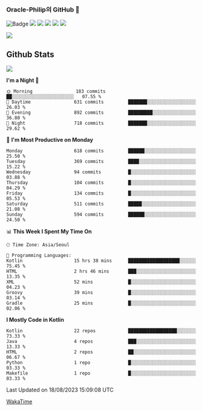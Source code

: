 ### Oracle-Philip의 GitHub 👋

![Badge](http://img.shields.io/badge/-Java-black?style=flat-square)
<img src="https://img.shields.io/badge/ -Kotlin-black?style=flat-square&logo=Kotlin&logoColor=#7F52FF"/></a>
<img src="https://img.shields.io/badge/ -Dart-black?style=flat-square&logo=Dart&logoColor=#0175C2"/></a>
<img src="https://img.shields.io/badge/ -Android-black?style=flat-square&logo=Android&logoColor=#3DDC84"/></a>
<img src="https://img.shields.io/badge/ -Flutter-black?style=flat-square&logo=Flutter&logoColor=#02569B"/></a>
<img src="https://img.shields.io/badge/ -Firebase-black?style=flat-square&logo=Firebase&logoColor=#FFCA28"/></a>

<img src="https://img.shields.io/badge/ -BLE-black?style=flat-square&logo=Bluetooth&logoColor=#0082FC"/></a>

<!--
<img src="https://img.shields.io/badge/ -STM32F103-black?style=flat-square&logo=STMicroelectronics&logoColor=#03234B"/></a>
<img src="https://img.shields.io/badge/ -Qt-black?style=flat-square&logo=Qt&logoColor=#41CD52"/></a>
-->

<!--
![Badge](http://img.shields.io/badge/-Java-black?style=flat-square)
![Badge](http://img.shields.io/badge/-Koltin-black?style=flat-square)
![Badge](http://img.shields.io/badge/-Dart-black?style=flat-square)
![Badge](http://img.shields.io/badge/-Android-black?style=flat-square)
![Badge](http://img.shields.io/badge/-Flutter-black?style=flat-square)
![Badge](http://img.shields.io/badge/-Firebase-black?style=flat-square)
-->

## Github Stats  
<div align="left"><img src="https://github-readme-stats.vercel.app/api?username=Oracle-Philip&show_icons=true&count_private=true&hide_border=true" align="center" /></div>


<!--START_SECTION:waka-->
**I'm a Night 🦉** 

```text
🌞 Morning                183 commits         ██░░░░░░░░░░░░░░░░░░░░░░░   07.55 % 
🌆 Daytime                631 commits         ███████░░░░░░░░░░░░░░░░░░   26.03 % 
🌃 Evening                892 commits         █████████░░░░░░░░░░░░░░░░   36.80 % 
🌙 Night                  718 commits         ███████░░░░░░░░░░░░░░░░░░   29.62 % 
```
📅 **I'm Most Productive on Monday** 

```text
Monday                   618 commits         ██████░░░░░░░░░░░░░░░░░░░   25.50 % 
Tuesday                  369 commits         ████░░░░░░░░░░░░░░░░░░░░░   15.22 % 
Wednesday                94 commits          █░░░░░░░░░░░░░░░░░░░░░░░░   03.88 % 
Thursday                 104 commits         █░░░░░░░░░░░░░░░░░░░░░░░░   04.29 % 
Friday                   134 commits         █░░░░░░░░░░░░░░░░░░░░░░░░   05.53 % 
Saturday                 511 commits         █████░░░░░░░░░░░░░░░░░░░░   21.08 % 
Sunday                   594 commits         ██████░░░░░░░░░░░░░░░░░░░   24.50 % 
```


📊 **This Week I Spent My Time On** 

```text
🕑︎ Time Zone: Asia/Seoul

💬 Programming Languages: 
Kotlin                   15 hrs 38 mins      ███████████████████░░░░░░   75.45 % 
HTML                     2 hrs 46 mins       ███░░░░░░░░░░░░░░░░░░░░░░   13.35 % 
XML                      52 mins             █░░░░░░░░░░░░░░░░░░░░░░░░   04.23 % 
Groovy                   39 mins             █░░░░░░░░░░░░░░░░░░░░░░░░   03.14 % 
Gradle                   25 mins             █░░░░░░░░░░░░░░░░░░░░░░░░   02.06 % 
```

**I Mostly Code in Kotlin** 

```text
Kotlin                   22 repos            ██████████████████░░░░░░░   73.33 % 
Java                     4 repos             ███░░░░░░░░░░░░░░░░░░░░░░   13.33 % 
HTML                     2 repos             ██░░░░░░░░░░░░░░░░░░░░░░░   06.67 % 
Python                   1 repo              █░░░░░░░░░░░░░░░░░░░░░░░░   03.33 % 
Makefile                 1 repo              █░░░░░░░░░░░░░░░░░░░░░░░░   03.33 % 
```




 Last Updated on 18/08/2023 15:09:08 UTC
<!--END_SECTION:waka-->


<!--
**Oracle-Philip/Oracle-Philip** is a ✨ _special_ ✨ repository because its `README.md` (this file) appears on your GitHub profile.

Here are some ideas to get you started:

- 🔭 I’m currently working on ...
- 🌱 I’m currently learning ...
- 👯 I’m looking to collaborate on ...
- 🤔 I’m looking for help with ...
- 💬 Ask me about ...
- 📫 How to reach me: ...
- 😄 Pronouns: ...
- ⚡ Fun fact: ...
-->


[WakaTime](https://wakatime.com/dashboard)
